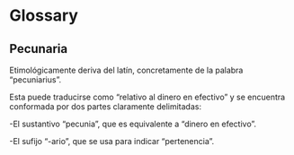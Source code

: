 # Glossary

## Pecunaria

Etimológicamente deriva del latín, concretamente de la palabra “pecuniarius”. 

Esta puede traducirse como “relativo al dinero en efectivo” y se encuentra conformada por dos partes claramente delimitadas:

-El sustantivo “pecunia”, que es equivalente a “dinero en efectivo”.

-El sufijo “-ario”, que se usa para indicar “pertenencia”.